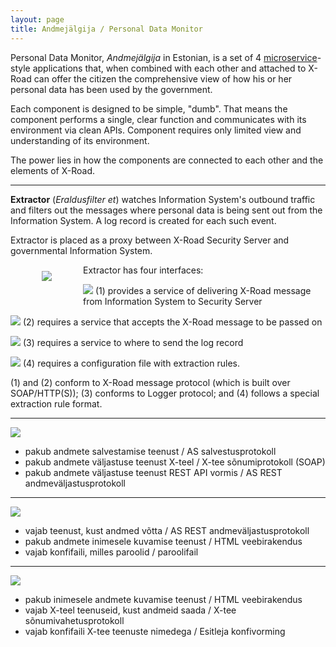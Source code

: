 ```yaml
---
layout: page
title: Andmejälgija / Personal Data Monitor
---
```


Personal Data Monitor, *Andmejälgija* in Estonian, is a set of 4 [microservice](https://en.wikipedia.org/wiki/Microservices)-style  applications that, when combined with each other and attached to X-Road can offer the citizen the comprehensive view of how his or her personal data has been used by the government.

Each component is designed to be simple, "dumb". That means the component performs a single, clear function and communicates with its environment via clean APIs. Component requires only limited view and understanding of its environment. 

The power lies in how the components are connected to each other and the elements of X-Road.

---
**Extractor** (*Eraldusfilter* *et*) watches Information System's outbound traffic and filters out the messages where personal data is being sent out from the Information System. A log record is created for each such event.

Extractor is placed as a proxy between X-Road Security Server and governmental Information System.  

<img style='float:left; margin: 10px 50px 40px 50px;' src='{{ site.url }}/img/Extractor.svg'>

Extractor has four interfaces:

<img style='display: inline-block;' src='{{ site.url }}/img/ProvidesRIGHT.svg'> (1) provides a service of delivering X-Road message from Information System to Security Server

<img style='display: inline-block;' src='{{ site.url }}/img/RequiresLEFT.svg'> (2) requires a service that accepts the X-Road message to be passed on

<img style='display: inline-block;' src='{{ site.url }}/img/RequiresDOWN.svg'> (3) requires a service to where to send the log record

<img style='display: inline-block;' src='{{ site.url }}/img/RequiresDown.svg'> (4) requires a configuration file with extraction rules.

(1) and (2) conform to X-Road message protocol (which is built over SOAP/HTTP(S)); (3) conforms to Logger protocol; and (4) follows a special extraction rule format.

--- 

<img src='{{ site.url }}/img/Logger.svg'>

- pakub andmete salvestamise teenust / AS salvestusprotokoll
- pakub andmete väljastuse teenust X-teel / X-tee sõnumiprotokoll (SOAP)
- pakub andmete väljastuse teenust REST API vormis / AS REST andmeväljastusprotokoll

---

<img src='{{ site.url }}/img/Verifier.svg'>

- vajab teenust, kust andmed võtta  / AS REST andmeväljastusprotokoll
- pakub andmete inimesele kuvamise  teenust / HTML veebirakendus
- vajab konfifaili, milles paroolid / paroolifail

---

<img src='{{ site.url }}/img/Presenter.svg'>

- pakub inimesele andmete kuvamise teenust / HTML veebirakendus
- vajab X-teel teenuseid, kust andmeid  saada / X-tee sõnumivahetusprotokoll
- vajab konfifaili X-tee teenuste nimedega  / Esitleja konfivorming



